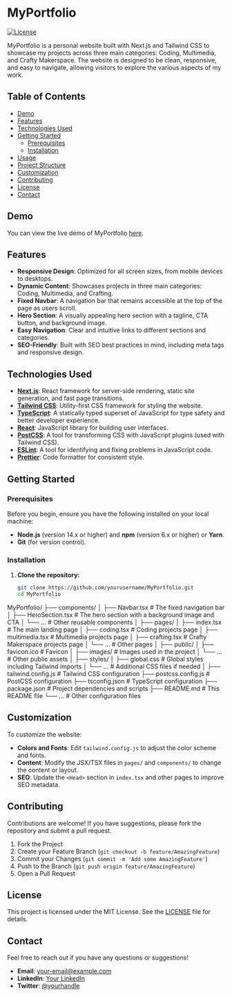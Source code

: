 # **MyPortfolio**

[![License](https://img.shields.io/badge/license-MIT-blue.svg)](LICENSE)

MyPortfolio is a personal website built with Next.js and Tailwind CSS to showcase my projects across three main categories: Coding, Multimedia, and Crafty Makerspace. The website is designed to be clean, responsive, and easy to navigate, allowing visitors to explore the various aspects of my work.

## **Table of Contents**

- [Demo](#demo)
- [Features](#features)
- [Technologies Used](#technologies-used)
- [Getting Started](#getting-started)
  - [Prerequisites](#prerequisites)
  - [Installation](#installation)
- [Usage](#usage)
- [Project Structure](#project-structure)
- [Customization](#customization)
- [Contributing](#contributing)
- [License](#license)
- [Contact](#contact)

## **Demo**

You can view the live demo of MyPortfolio [here](https://your-portfolio-link.com).

## **Features**

- **Responsive Design**: Optimized for all screen sizes, from mobile devices to desktops.
- **Dynamic Content**: Showcases projects in three main categories: Coding, Multimedia, and Crafting.
- **Fixed Navbar**: A navigation bar that remains accessible at the top of the page as users scroll.
- **Hero Section**: A visually appealing hero section with a tagline, CTA button, and background image.
- **Easy Navigation**: Clear and intuitive links to different sections and categories.
- **SEO-Friendly**: Built with SEO best practices in mind, including meta tags and responsive design.

## **Technologies Used**

- **[Next.js](https://nextjs.org/)**: React framework for server-side rendering, static site generation, and fast page transitions.
- **[Tailwind CSS](https://tailwindcss.com/)**: Utility-first CSS framework for styling the website.
- **[TypeScript](https://www.typescriptlang.org/)**: A statically typed superset of JavaScript for type safety and better developer experience.
- **[React](https://reactjs.org/)**: JavaScript library for building user interfaces.
- **[PostCSS](https://postcss.org/)**: A tool for transforming CSS with JavaScript plugins (used with Tailwind CSS).
- **[ESLint](https://eslint.org/)**: A tool for identifying and fixing problems in JavaScript code.
- **[Prettier](https://prettier.io/)**: Code formatter for consistent style.

## **Getting Started**

### **Prerequisites**

Before you begin, ensure you have the following installed on your local machine:

- **Node.js** (version 14.x or higher) and **npm** (version 6.x or higher) or **Yarn**.
- **Git** (for version control).

### **Installation**

1. **Clone the repository:**

   ```bash
   git clone https://github.com/yourusername/MyPortfolio.git
   cd MyPortfolio


MyPortfolio/
├── components/
│   ├── Navbar.tsx            # The fixed navigation bar
│   ├── HeroSection.tsx       # The hero section with a background image and CTA
│   └── ...                   # Other reusable components
│
├── pages/
│   ├── index.tsx             # The main landing page
│   ├── coding.tsx            # Coding projects page
│   ├── multimedia.tsx        # Multimedia projects page
│   ├── crafting.tsx          # Crafty Makerspace projects page
│   └── ...                   # Other pages
│
├── public/
│   ├── favicon.ico           # Favicon
│   ├── images/               # Images used in the project
│   └── ...                   # Other public assets
│
├── styles/
│   ├── global.css            # Global styles including Tailwind imports
│   └── ...                   # Additional CSS files if needed
│
├── tailwind.config.js        # Tailwind CSS configuration
├── postcss.config.js         # PostCSS configuration
├── tsconfig.json             # TypeScript configuration
├── package.json              # Project dependencies and scripts
├── README.md                 # This README file
└── ...                       # Other configuration files


## **Customization**

To customize the website:

- **Colors and Fonts**: Edit `tailwind.config.js` to adjust the color scheme and fonts.
- **Content**: Modify the JSX/TSX files in `pages/` and `components/` to change the content or layout.
- **SEO**: Update the `<Head>` section in `index.tsx` and other pages to improve SEO metadata.

## **Contributing**

Contributions are welcome! If you have suggestions, please fork the repository and submit a pull request.

1. Fork the Project
2. Create your Feature Branch (`git checkout -b feature/AmazingFeature`)
3. Commit your Changes (`git commit -m 'Add some AmazingFeature'`)
4. Push to the Branch (`git push origin feature/AmazingFeature`)
5. Open a Pull Request

## **License**

This project is licensed under the MIT License. See the [LICENSE](LICENSE) file for details.

## **Contact**

Feel free to reach out if you have any questions or suggestions!

- **Email**: your-email@example.com
- **LinkedIn**: [Your LinkedIn](https://linkedin.com/in/yourprofile)
- **Twitter**: [@yourhandle](https://twitter.com/yourhandle)
